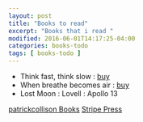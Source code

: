 ```yaml
---
layout: post
title: "Books to read"
excerpt: "Books that i read "
modified: 2016-06-01T14:17:25-04:00
categories: books-todo
tags: [ books-todo ]
---
```



* Think fast, think slow  : [buy](https://amzn.to/2W72ZsR)
* When breathe becomes air : [buy](https://amzn.to/2WeTJme)
* Lost Moon : Lovell : Apollo 13

[patrickcollison Books](https://patrickcollison.com/bookshelf)
[Stripe Press](https://press.stripe.com/)
